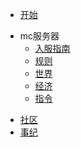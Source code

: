 <!-- _navbar.md -->
* [开始](/)
- mc服务器
	* [入服指南](/mc/join)
	* [规则](/mc/rule)
	* [世界](/mc/world)
	* [经济](/mc/eco)
	* [指令](/mc/cmd_list)
* [社区](/community)
* [事纪](/history)
